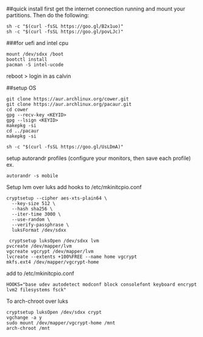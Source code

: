 ##quick install
first get the internet connection running and mount your partitions. Then do the following:
```
sh -c "$(curl -fsSL https://goo.gl/B2x1uo)"
sh -c "$(curl -fsSL https://goo.gl/povLJc)"

```
###for uefi and intel cpu
```
mount /dev/sdxx /boot
bootctl install
pacman -S intel-ucode
```
reboot > login in as calvin

##setup OS
```
git clone https://aur.archlinux.org/cower.git
git clone https://aur.archlinux.org/pacaur.git
cd cower
gpg --recv-key <KEYID>
gpg --lsign <KEYID>
makepkg -si
cd ../pacaur
makepkg -si

sh -c "$(curl -fsSL https://goo.gl/UsLDmA)"
```
setup autorandr profiles
(configure your monitors, then save each profile) ex.
```
autorandr -s mobile
```
Setup lvm over luks
add hooks to /etc/mkinitcpio.conf

```
cryptsetup --cipher aes-xts-plain64 \
  --key-size 512 \
  --hash sha256 \
  --iter-time 3000 \
  --use-random \
  --verify-passphrase \
  luksFormat /dev/sdxx

 cryptsetup luksOpen /dev/sdxx lvm
pvcreate /dev/mapper/lvm
vgcreate vgcrypt /dev/mapper/lvm
lvcreate --extents +100%FREE --name home vgcrypt
mkfs.ext4 /dev/mapper/vgcrypt-home
```
add to /etc/mkinitcpio.conf
```
HOOKS="base udev autodetect modconf block consolefont keyboard encrypt lvm2 filesystems fsck"
```
To arch-chroot over luks
```
cryptsetup luksOpen /dev/sdxx crypt
vgchange -a y
sudo mount /dev/mapper/vgcrypt-home /mnt
arch-chroot /mnt
```
